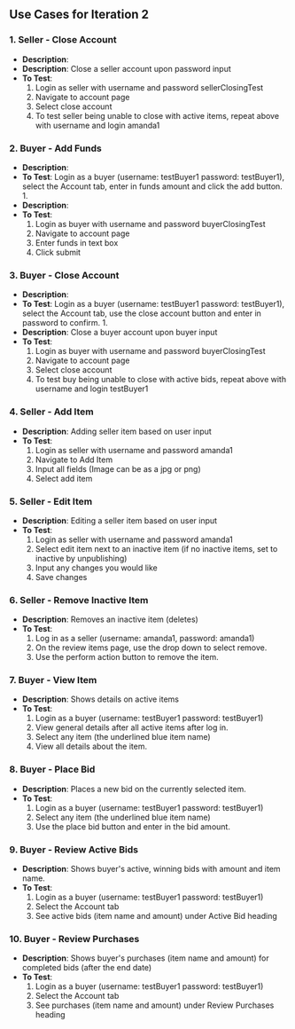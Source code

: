 ## Use Cases for Iteration 2

### 1. Seller - Close Account
- **Description**:
- **Description**: Close a seller account upon password input
- **To Test**:
  1. Login as seller with username and password sellerClosingTest
  2. Navigate to account page
  3. Select close account
  4. To test seller being unable to close with active items, repeat above with username and login amanda1

### 2. Buyer - Add Funds
- **Description**: 
- **To Test**: Login as a buyer (username: testBuyer1 password: testBuyer1), select the Account tab, enter in funds amount and click the add button.
  1. 
- **Description**:
- **To Test**:
  1. Login as buyer with username and password buyerClosingTest
  2. Navigate to account page
  3. Enter funds in text box 
  4. Click submit

### 3. Buyer - Close Account
- **Description**: 
- **To Test**: Login as a buyer (username: testBuyer1 password: testBuyer1), select the Account tab, use the close account button and enter in password to confirm. 
  1. 
- **Description**: Close a buyer account upon buyer input 
- **To Test**:
  1. Login as buyer with username and password buyerClosingTest
  2. Navigate to account page
  3. Select close account
  4. To test buy being unable to close with active bids, repeat above with username and login testBuyer1


### 4. Seller - Add Item
- **Description**: Adding seller item based on user input
- **To Test**:
  1. Login as seller with username and password amanda1
  2. Navigate to Add Item
  3. Input all fields (Image can be as a jpg or png)
  4. Select add item

### 5. Seller - Edit Item
- **Description**: Editing a seller item based on user input
- **To Test**:
  1. Login as seller with username and password amanda1
  2. Select edit item next to an inactive item (if no inactive items, set to inactive by unpublishing)
  3. Input any changes you would like
  4. Save changes

### 6. Seller - Remove Inactive Item
- **Description**: Removes an inactive item (deletes)
- **To Test**: 
  1. Log in as a seller (username: amanda1, password: amanda1)
  2. On the review items page, use the drop down to select remove.
  3. Use the perform action button to remove the item. 

### 7. Buyer - View Item
- **Description**: Shows details on active items
- **To Test**:
  1. Login as a buyer (username: testBuyer1 password: testBuyer1)
  2. View general details after all active items after log in.
  3. Select any item (the underlined blue item name)
  4. View all details about the item.

### 8. Buyer - Place Bid
- **Description**: Places a new bid on the currently selected item.
- **To Test**:
  1. Login as a buyer (username: testBuyer1 password: testBuyer1)
  2. Select any item (the underlined blue item name)
  3. Use the place bid button and enter in the bid amount. 

### 9. Buyer - Review Active Bids
- **Description**: Shows buyer's active, winning bids with amount and item name.
- **To Test**: 
  1. Login as a buyer (username: testBuyer1 password: testBuyer1)
  2. Select the Account tab
  3. See active bids (item name and amount) under Active Bid heading

### 10. Buyer - Review Purchases
- **Description**: Shows buyer's purchases (item name and amount) for completed bids (after the end date) 
- **To Test**: 
  1. Login as a buyer (username: testBuyer1 password: testBuyer1)
  2. Select the Account tab
  3. See purchases (item name and amount) under Review Purchases heading


